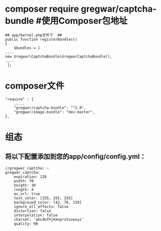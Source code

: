 #  composer require gregwar/captcha-bundle #使用Composer包地址

    ## app/kernel.php文件下  ##
	public function registerBundles()
    {
        $bundles = [
	....
	new Gregwar\CaptchaBundle\GregwarCaptchaBundle(),
	....
	 ];
# composer文件 #
	"require" : {
		.....
		"gregwar/captcha-bundle": "^2.0",
		"gregwar/image-bundle": "dev-master",
	},
# 组态 #
## 将以下配置添加到您的app/config/config.yml： ##
	
	//gregwar_captcha: ~
	gregwar_captcha:
	    expiration: 120
	    width: 70
	    height: 30
	    length: 4
	    as_url: true
	    text_color: [255, 255, 255]
	    background_color: [42, 76, 139]
	    ignore_all_effects: false
	    distortion: false
	    interpolation: false
	    charset: 'abcdefhjkmnprstuvwxyz'
	    quality: 90


